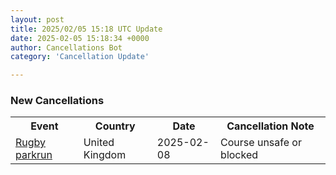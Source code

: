 ```yaml
---
layout: post
title: 2025/02/05 15:18 UTC Update
date: 2025-02-05 15:18:34 +0000
author: Cancellations Bot
category: 'Cancellation Update'

---
```


<h3>New Cancellations</h3>
<div class='hscrollable'>
<table style='width: 100%'>
    <tr>
        <th>Event</th>
        <th>Country</th>
        <th>Date</th>
        <th>Cancellation Note</th>
    </tr>
    <tr>
        <td><a href="https://www.parkrun.org.uk/rugby">Rugby parkrun</a></td>
        <td>United Kingdom</td>
        <td>2025-02-08</td>
        <td>Course unsafe or blocked</td>
    </tr>
</table>
</div>
